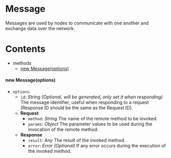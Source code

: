 # **Message**

Messages are used by nodes to communicate with one another and exchange data over the network.

# **Contents**

* methods
    * [new Message(options)](#new-messageoptions)

#### new Message(options)

* `options`:
    * `id`: _String_ _(Optional, will be generated, only set it when responding)_ The message identifier, useful when responding to a request (Response ID should be the same as the Request ID).
    * **Request**
        * `method`: _String_ The name of the remote method to be invoked.
        * `params`: _Object_ The parameter values to be used during the invocation of the remote method.
    * **Response**
        * `result`: _Any_ The result of the invoked method.
        * `error`: _Error_ _(Optional)_ If any error occurs during the execution of the invoked method.
